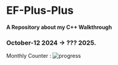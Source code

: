 # EF-Plus-Plus
**A Repository about my C++ Walkthrough**
### October-12 2024 -> ??? 2025.
 Monthly Counter : ![progress](https://progress-bar.xyz/3/ "progress") 
